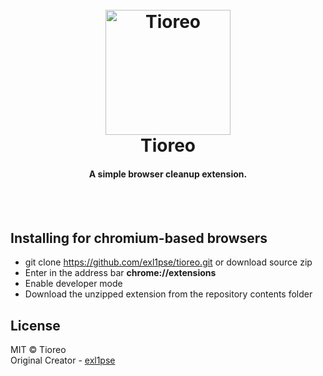 <h1 align="center">
  <br>
  <a href="#"><img src="https://imgur.com/D0rkmQP.png" alt="Tioreo" width="200"></a>
  <br>
  Tioreo
  <h4 align="center">A simple browser cleanup extension.</h4>
  <br>
  <br>
</h1>

## Installing for chromium-based browsers 
* git clone https://github.com/exl1pse/tioreo.git or download source zip
* Enter in the address bar **chrome://extensions**
* Enable developer mode
* Download the unzipped extension from the repository contents folder

## License
MIT © Tioreo<br/>
Original Creator - [exl1pse](https://github.com/exl1pse)
